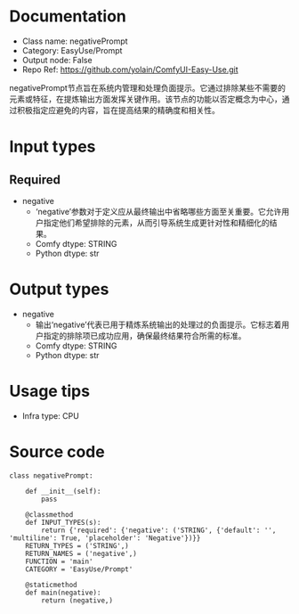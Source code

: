 # Documentation
- Class name: negativePrompt
- Category: EasyUse/Prompt
- Output node: False
- Repo Ref: https://github.com/yolain/ComfyUI-Easy-Use.git

negativePrompt节点旨在系统内管理和处理负面提示。它通过排除某些不需要的元素或特征，在提炼输出方面发挥关键作用。该节点的功能以否定概念为中心，通过积极指定应避免的内容，旨在提高结果的精确度和相关性。

# Input types
## Required
- negative
    - ‘negative’参数对于定义应从最终输出中省略哪些方面至关重要。它允许用户指定他们希望排除的元素，从而引导系统生成更针对性和精细化的结果。
    - Comfy dtype: STRING
    - Python dtype: str

# Output types
- negative
    - 输出‘negative’代表已用于精炼系统输出的处理过的负面提示。它标志着用户指定的排除项已成功应用，确保最终结果符合所需的标准。
    - Comfy dtype: STRING
    - Python dtype: str

# Usage tips
- Infra type: CPU

# Source code
```
class negativePrompt:

    def __init__(self):
        pass

    @classmethod
    def INPUT_TYPES(s):
        return {'required': {'negative': ('STRING', {'default': '', 'multiline': True, 'placeholder': 'Negative'})}}
    RETURN_TYPES = ('STRING',)
    RETURN_NAMES = ('negative',)
    FUNCTION = 'main'
    CATEGORY = 'EasyUse/Prompt'

    @staticmethod
    def main(negative):
        return (negative,)
```
